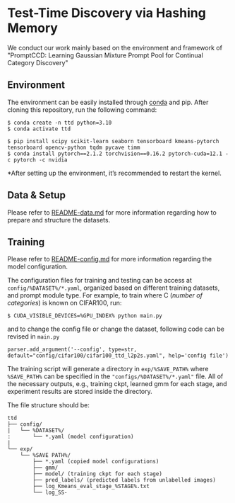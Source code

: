 # Test-Time Discovery via Hashing Memory

We conduct our work mainly based on the environment and framework of "PromptCCD: Learning Gaussian Mixture Prompt Pool for Continual Category Discovery"

## Environment

The environment can be easily installed through [conda](https://docs.conda.io/projects/miniconda/en/latest/) and pip. After cloning this repository, run the following command:
```shell
$ conda create -n ttd python=3.10
$ conda activate ttd

$ pip install scipy scikit-learn seaborn tensorboard kmeans-pytorch tensorboard opencv-python tqdm pycave timm
$ conda install pytorch==2.1.2 torchvision==0.16.2 pytorch-cuda=12.1 -c pytorch -c nvidia
```

*After setting up the environment, it’s recommended to restart the kernel.

## Data & Setup
Please refer to [README-data.md](doc/README-data.md) for more information regarding how to prepare and structure the datasets.


## Training
Please refer to [README-config.md](doc/README-config.md) for more information regarding the model configuration.

The configuration files for training and testing can be access at `config/%DATASET%/*.yaml`, organized based on different training datasets, and prompt module type.
For example, to train where C (*number of categories*) is known on CIFAR100, run:

```shell
$ CUDA_VISIBLE_DEVICES=%GPU_INDEX% python main.py
```
 and to change the config file or change the dataset, following code can be revised in `main.py`

```
parser.add_argument('--config', type=str, default="config/cifar100/cifar100_ttd_l2p2s.yaml", help='config file')
```

The training script will generate a directory in `exp/%SAVE_PATH%` where `%SAVE_PATH%` can be specified in the `"configs/%DATASET%/*.yaml"` file. 
 All of the necessary outputs, e.g., training ckpt, learned gmm for each stage, and experiment results are stored inside the directory. 

 The file structure should be:
```
ttd
├── config/
|   └── %DATASET%/
:       └── *.yaml (model configuration)
|
└── exp/
    └── %SAVE PATH%/
        ├── *.yaml (copied model configurations)
        ├── gmm/
        ├── model/ (training ckpt for each stage)
        ├── pred_labels/ (predicted labels from unlabelled images)
        ├── log_Kmeans_eval_stage_%STAGE%.txt
        └── log_SS-
```


